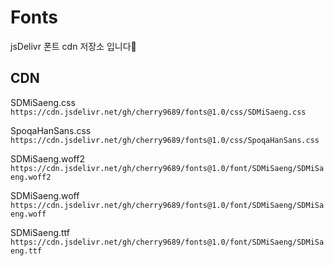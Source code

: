 # Fonts

jsDelivr 폰트 cdn 저장소 입니다🙂

## CDN

SDMiSaeng.css  
`https://cdn.jsdelivr.net/gh/cherry9689/fonts@1.0/css/SDMiSaeng.css`

SpoqaHanSans.css  
`https://cdn.jsdelivr.net/gh/cherry9689/fonts@1.0/css/SpoqaHanSans.css`

SDMiSaeng.woff2  
`https://cdn.jsdelivr.net/gh/cherry9689/fonts@1.0/font/SDMiSaeng/SDMiSaeng.woff2`

SDMiSaeng.woff  
`https://cdn.jsdelivr.net/gh/cherry9689/fonts@1.0/font/SDMiSaeng/SDMiSaeng.woff`

SDMiSaeng.ttf  
`https://cdn.jsdelivr.net/gh/cherry9689/fonts@1.0/font/SDMiSaeng/SDMiSaeng.ttf`
